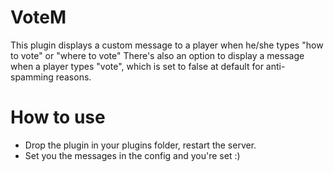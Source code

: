 # VoteM
This plugin displays a custom message to a player when he/she types "how to vote" or "where to vote"
There's also an option to display a message when a player types "vote", which is set to false at default for anti-spamming reasons.

# How to use
- Drop the plugin in your plugins folder, restart the server.
- Set you the messages in the config and you're set :)
